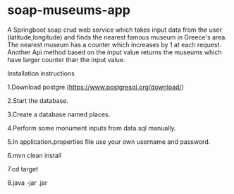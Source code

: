 # soap-museums-app
A Springboot soap crud web service which takes input data from the user (latitude,longitude) and finds the nearest famous museum in Greece's area. 
The nearest museum has a counter which increases by 1 at each request.
Another Api method based on the input value returns the museums which have larger counter than the input value. 

Installation instructions

1.Download postgre (https://www.postgresql.org/download/)

2.Start the database.

3.Create a database named places.

4.Perform some monument inputs from data.sql manually.

5.In application.properties file use your own username and password.

6.mvn clean install

7.cd target

8.java -jar <yourfilename>.jar 
 



